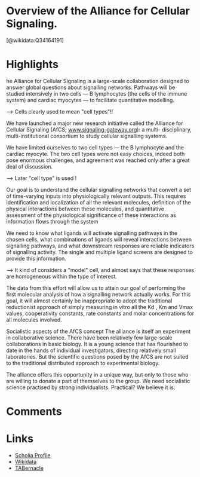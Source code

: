 
Overview of the Alliance for Cellular Signaling.
================================================
  
  [@wikidata:Q34164191]  

# Highlights
he Alliance for Cellular Signaling is a large-scale collaboration designed to answer global questions about signalling networks. Pathways will be studied intensively in two cells — B lymphocytes (the cells of the immune system) and cardiac myocytes — to facilitate quantitative modelling.

--> Cells clearly used to mean "cell types"!!

We have launched a major new research initiative called the Alliance for Cellular Signaling (AfCS; www.signaling-gateway.org): a multi- disciplinary, multi-institutional consortium to study cellular signalling systems.

We have limited ourselves to two cell types — the B lymphocyte and the cardiac myocyte. The two cell types were not easy choices, indeed both pose enormous challenges, and agreement was reached only after a great deal of discussion.

--> Later "cell type" is used !

Our goal is to understand the cellular signalling networks that convert a set of time-varying inputs into physiologically relevant outputs. This requires identification and localization of all the relevant molecules, definition of the physical interactions between these molecules, and quantitative assessment of the physiological significance of these interactions as information flows through the system

We need to know what ligands will activate signalling pathways in the chosen cells, what combinations of ligands will reveal interactions between signalling pathways, and what downstream responses are reliable indicators of signalling activity. The single and multiple ligand screens are designed to provide this information. 

--> It kind of considers a "model" cell, and almost says that these responses are homogeneous within the type of interest.

The data from this effort will allow us to attain our goal of performing the first molecular analysis of how a signalling network actually works. For this goal, it will almost certainly be inappropriate to adopt the
traditional reductionist approach of simply measuring in vitro all the Kd
, Km and Vmax values, cooperativity constants, rate constants and
molar concentrations for all molecules involved.

Socialistic aspects of the AfCS concept
The alliance is itself an experiment in collaborative science. There have been relatively few large-scale collaborations in basic biology. It is a young science that has flourished to date in the hands of individual investigators, directing relatively small laboratories. But the scientific questions posed by the AfCS are not suited to the traditional distributed approach to experimental biology.

The alliance offers this opportunity in a unique way, but only to those who are willing to donate a part of themselves to the group. We need socialistic science practised by strong individualists. Practical? We believe it is.

# Comments

# Links
  
 * [Scholia Profile](https://scholia.toolforge.org/work/Q34164191)  
 * [Wikidata](https://www.wikidata.org/wiki/Q34164191)  
 * [TABernacle](https://tabernacle.toolforge.org/?#/tab/manual/Q34164191/P921%3BP4510)  
